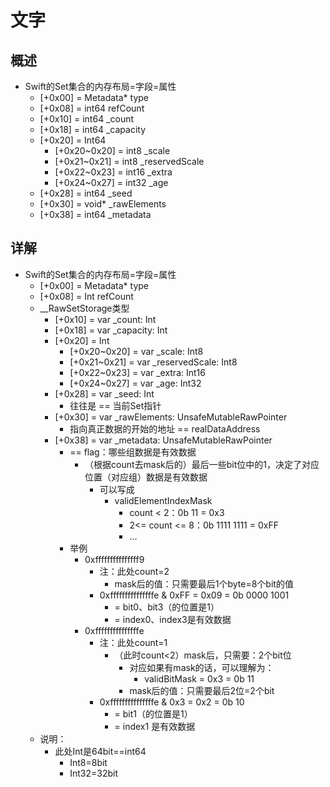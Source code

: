 # 文字

## 概述

* Swift的Set集合的内存布局=字段=属性
  * [+0x00] = Metadata* type
  * [+0x08] = int64 refCount
  * [+0x10] = int64 _count
  * [+0x18] = int64 _capacity
  * [+0x20] = Int64
    * [+0x20~0x20] = int8 _scale 
    * [+0x21~0x21] = int8 _reservedScale
    * [+0x22~0x23] = int16 _extra
    * [+0x24~0x27] = int32 _age
  * [+0x28] = int64 _seed
  * [+0x30] = void* _rawElements
  * [+0x38] = int64 _metadata

## 详解

* Swift的Set集合的内存布局=字段=属性
  * [+0x00] = Metadata* type
  * [+0x08] = Int refCount
  * __RawSetStorage类型
    * [+0x10] = var _count: Int
    * [+0x18] = var _capacity: Int
    * [+0x20] = Int
      * [+0x20~0x20] = var _scale: Int8
      * [+0x21~0x21] = var _reservedScale: Int8
      * [+0x22~0x23] = var _extra: Int16
      * [+0x24~0x27] = var _age: Int32
    * [+0x28] = var _seed: Int
      * 往往是 == 当前Set指针
    * [+0x30] = var _rawElements: UnsafeMutableRawPointer
      * 指向真正数据的开始的地址 == realDataAddress
    * [+0x38] = var _metadata: UnsafeMutableRawPointer
      * == flag：哪些组数据是有效数据
        * （根据count去mask后的）最后一些bit位中的1，决定了对应位置（对应组）数据是有效数据
          * 可以写成
            * validElementIndexMask
              * count < 2：0b 11 = 0x3
              * 2<= count <= 8：0b 1111 1111 = 0xFF
              * ...
      * 举例
        * 0xfffffffffffffff9
          * 注：此处count=2
            * mask后的值：只需要最后1个byte=8个bit的值
          * 0xfffffffffffffffe & 0xFF = 0x09 = 0b 0000 1001
            * = bit0、bit3（的位置是1）
            * = index0、index3是有效数据
        * 0xfffffffffffffffe
          * 注：此处count=1 
            * （此时count<2）mask后，只需要：2个bit位
              * 对应如果有mask的话，可以理解为：
                * validBitMask = 0x3 = 0b 11
              * mask后的值：只需要最后2位=2个bit
          * 0xfffffffffffffffe & 0x3 = 0x2 = 0b 10
            * = bit1（的位置是1）
            * = index1 是有效数据
  * 说明：
    * 此处Int是64bit==int64
      * Int8=8bit
      * Int32=32bit
